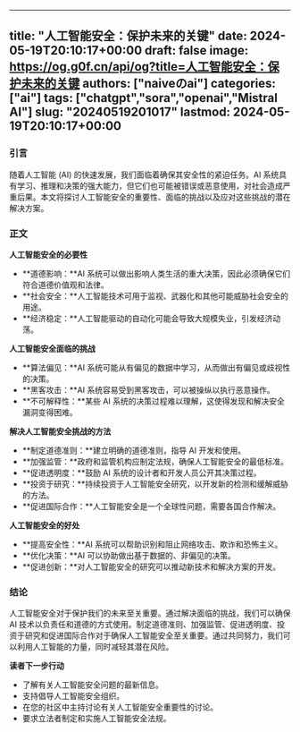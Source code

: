 
---
title: "人工智能安全：保护未来的关键"
date: 2024-05-19T20:10:17+00:00
draft: false
image: https://og.g0f.cn/api/og?title=人工智能安全：保护未来的关键
authors: ["naiveのai"]
categories: ["ai"]
tags: ["chatgpt","sora","openai","Mistral AI"]
slug: "20240519201017"
lastmod: 2024-05-19T20:10:17+00:00
---
### 引言

随着人工智能 (AI) 的快速发展，我们面临着确保其安全性的紧迫任务。AI 系统具有学习、推理和决策的强大能力，但它们也可能被错误或恶意使用，对社会造成严重后果。本文将探讨人工智能安全的重要性、面临的挑战以及应对这些挑战的潜在解决方案。

### 正文

**人工智能安全的必要性**

* **道德影响：**AI 系统可以做出影响人类生活的重大决策，因此必须确保它们符合道德价值观和法律。
* **社会安全：**人工智能技术可用于监视、武器化和其他可能威胁社会安全的用途。
* **经济稳定：**人工智能驱动的自动化可能会导致大规模失业，引发经济动荡。

**人工智能安全面临的挑战**

* **算法偏见：**AI 系统可能从有偏见的数据中学习，从而做出有偏见或歧视性的决策。
* **黑客攻击：**AI 系统容易受到黑客攻击，可以被操纵以执行恶意操作。
* **不可解释性：**某些 AI 系统的决策过程难以理解，这使得发现和解决安全漏洞变得困难。

**解决人工智能安全挑战的方法**

* **制定道德准则：**建立明确的道德准则，指导 AI 开发和使用。
* **加强监管：**政府和监管机构应制定法规，确保人工智能安全的最低标准。
* **促进透明度：**鼓励 AI 系统的设计者和开发人员公开其决策过程。
* **投资于研究：**持续投资于人工智能安全研究，以开发新的检测和缓解威胁的方法。
* **促进国际合作：**人工智能安全是一个全球性问题，需要各国合作解决。

**人工智能安全的好处**

* **提高安全性：**AI 系统可以帮助识别和阻止网络攻击、欺诈和恐怖主义。
* **优化决策：**AI 可以协助做出基于数据的、非偏见的决策。
* **促进创新：**对人工智能安全的研究可以推动新技术和解决方案的开发。

### 结论

人工智能安全对于保护我们的未来至关重要。通过解决面临的挑战，我们可以确保 AI 技术以负责任和道德的方式使用。制定道德准则、加强监管、促进透明度、投资于研究和促进国际合作对于确保人工智能安全至关重要。通过共同努力，我们可以利用人工智能的力量，同时减轻其潜在风险。

**读者下一步行动**

* 了解有关人工智能安全问题的最新信息。
* 支持倡导人工智能安全组织。
* 在您的社区中主持讨论有关人工智能安全重要性的讨论。
* 要求立法者制定和实施人工智能安全法规。